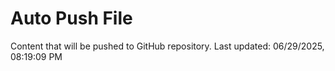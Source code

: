 # Auto Push File

Content that will be pushed to GitHub repository.
Last updated: 06/29/2025, 08:19:09 PM